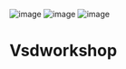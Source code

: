 
![image](https://github.com/user-attachments/assets/9ed498b7-7a7b-4f78-8d1c-63d0a3b331fd)
![image](https://github.com/user-attachments/assets/7fe13760-81c8-4192-a9f8-85c5aa0454d2)
![image](https://github.com/user-attachments/assets/69ef7da2-2c4a-4057-961f-2e000aae619d)

# Vsdworkshop
